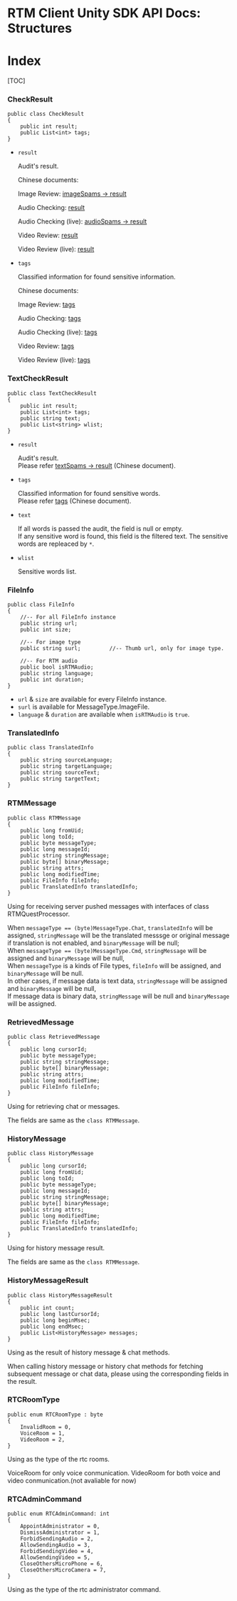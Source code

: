 # RTM Client Unity SDK API Docs: Structures

# Index

[TOC]

### CheckResult

    public class CheckResult
    {
        public int result;
        public List<int> tags;
    }

* `result`

    Audit's result.

    Chinese documents:

    Image Review: [imageSpams -> result](https://docs.ilivedata.com/imagecheck/techdocs/respon/)

    Audio Checking: [result](https://docs.ilivedata.com/audiocheck/techdoc/callres/)

    Audio Checking (live): [audioSpams -> result](https://docs.ilivedata.com/audiocheck/livetechdoc/livecallres/)

    Video Review: [result](https://docs.ilivedata.com/videocheck/techdoc/callres/)

    Video Review (live): [result](https://docs.ilivedata.com/videocheck/livetechdoc/livecallres/)

* `tags`

    Classified information for found sensitive information.

    Chinese documents:

    Image Review: [tags](https://docs.ilivedata.com/imagecheck/techdocs/respon/)

    Audio Checking: [tags](https://docs.ilivedata.com/audiocheck/techdoc/callres/)

    Audio Checking (live): [tags](https://docs.ilivedata.com/audiocheck/livetechdoc/livecallres/)

    Video Review: [tags](https://docs.ilivedata.com/videocheck/techdoc/callres/)

    Video Review (live): [tags](https://docs.ilivedata.com/videocheck/livetechdoc/livecallres/)

### TextCheckResult

    public class TextCheckResult
    {
        public int result;
        public List<int> tags;
        public string text;
        public List<string> wlist;
    }

* `result`

    Audit's result.  
    Please refer [textSpams -> result](https://docs.ilivedata.com/textcheck/technologydocument/http/) (Chinese document).

* `tags`

    Classified information for found sensitive words.  
    Please refer [tags](https://docs.ilivedata.com/textcheck/technologydocument/http/) (Chinese document).

* `text`

    If all words is passed the audit, the field is null or empty.  
    If any sensitive word is found, this field is the filtered text. The sensitive words are repleaced by `*`.

* `wlist`

    Sensitive words list.

### FileInfo

    public class FileInfo
    {
        //-- For all FileInfo instance
        public string url;
        public int size;

        //-- For image type
        public string surl;         //-- Thumb url, only for image type.

        //-- For RTM audio
        public bool isRTMAudio;
        public string language;
        public int duration;
    }

* `url` & `size` are available for every FileInfo instance.
* `surl` is available for MessageType.ImageFile.
* `language` & `duration` are available when `isRTMAudio` is `true`.

### TranslatedInfo

    public class TranslatedInfo
    {
        public string sourceLanguage;
        public string targetLanguage;
        public string sourceText;
        public string targetText;
    }

### RTMMessage

    public class RTMMessage
    {
        public long fromUid;
        public long toId;
        public byte messageType;
        public long messageId;
        public string stringMessage;
        public byte[] binaryMessage;
        public string attrs;
        public long modifiedTime;
        public FileInfo fileInfo;
        public TranslatedInfo translatedInfo;
    }

Using for receiving server pushed messages with interfaces of class RTMQuestProcessor.

When `messageType == (byte)MessageType.Chat`, `translatedInfo` will be assigned, `stringMessage` will be the translated messsge or original message if translation is not enabled, and `binaryMessage` will be null;   
When `messageType == (byte)MessageType.Cmd`, `stringMessage` will be assigned and `binaryMessage` will be null,  
When `messageType` is a kinds of File types, `fileInfo` will be assigned, and `binaryMessage` will be null.  
In other cases, if message data is text data, `stringMessage` will be assigned and `binaryMessage` will be null,  
If message data is binary data, `stringMessage` will be null and `binaryMessage` will be assigned.

### RetrievedMessage

    public class RetrievedMessage
    {
        public long cursorId;
        public byte messageType;
        public string stringMessage;
        public byte[] binaryMessage;
        public string attrs;
        public long modifiedTime;
        public FileInfo fileInfo;
    }

Using for retrieving chat or messages.

The fields are same as the `class RTMMessage`.

### HistoryMessage

    public class HistoryMessage
    {
        public long cursorId;
        public long fromUid;
        public long toId;
        public byte messageType;
        public long messageId;
        public string stringMessage;
        public byte[] binaryMessage;
        public string attrs;
        public long modifiedTime;
        public FileInfo fileInfo;
        public TranslatedInfo translatedInfo;
    }

Using for history message result.

The fields are same as the `class RTMMessage`.

### HistoryMessageResult

    public class HistoryMessageResult
    {
        public int count;
        public long lastCursorId;
        public long beginMsec;
        public long endMsec;
        public List<HistoryMessage> messages;
    }

Using as the result of history message & chat methods.

When calling history message or history chat methods for fetching subsequent message or chat data, please using the corresponding fields in the result.

### RTCRoomType

    public enum RTCRoomType : byte
    { 
        InvalidRoom = 0,
        VoiceRoom = 1,
        VideoRoom = 2,
    }

Using as the type of the rtc rooms.

VoiceRoom for only voice conmunication.
VideoRoom for both voice and video conmunication.(not avaliable for now)

### RTCAdminCommand
    public enum RTCAdminCommand: int
    {
        AppointAdministrator = 0,
        DismissAdministrator = 1,
        ForbidSendingAudio = 2,
        AllowSendingAudio = 3,
        ForbidSendingVideo = 4,
        AllowSendingVideo = 5,
        CloseOthersMicroPhone = 6,
        CloseOthersMicroCamera = 7,
    }

Using as the type of the rtc administrator command.